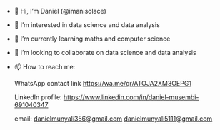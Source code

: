 - 👋 Hi, I’m Daniel (@imanisolace)
- 👀 I’m interested in data science and data analysis 
- 🌱 I’m currently learning maths and computer science 
- 💞️ I’m looking to collaborate on data science and data analysis 
- 📫 How to reach me:

  WhatsApp contact link https://wa.me/qr/ATOJA2XM3OEPG1

   LinkedIn profile: https://www.linkedin.com/in/daniel-musembi-691040347

  email: danielmunyali356@gmail.com
             danielmunyali5111@gmail.com
<!---
Imanisolace/Imanisolace is a ✨ special ✨ repository because its `README.md` (this file) appears on your GitHub profile.
You can click the Preview link to take a look at your changes.
--->
